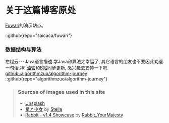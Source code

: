 # 关于这篇博客原处
[Fuwari](https://github.com/saicaca/fuwari)的演示站点。

::github{repo="saicaca/fuwari"}

### 数据结构与算法
左程云---Java语言描述.学Java和算法太幸运了, 其它语言的朋友也不要因此劝退.
一句话,神!
[油管](https://www.youtube.com/@algorithmzuo)和[B站](https://space.bilibili.com/8888480?spm_id_from=333.337.0.0)同步更新, 感兴趣去支持一下吧.
[github::algorithmzuo/algorithm-journey](https://github.com/algorithmzuo/algorithm-journey)
::github{repo="algorithmzuo/algorithm-journey"}

> ### Sources of images used in this site
> - [Unsplash](https://unsplash.com/)
> - [星と少女](https://www.pixiv.net/artworks/108916539) by [Stella](https://www.pixiv.net/users/93273965)
> - [Rabbit - v1.4 Showcase](https://civitai.com/posts/586908) by [Rabbit_YourMajesty](https://civitai.com/user/Rabbit_YourMajesty)